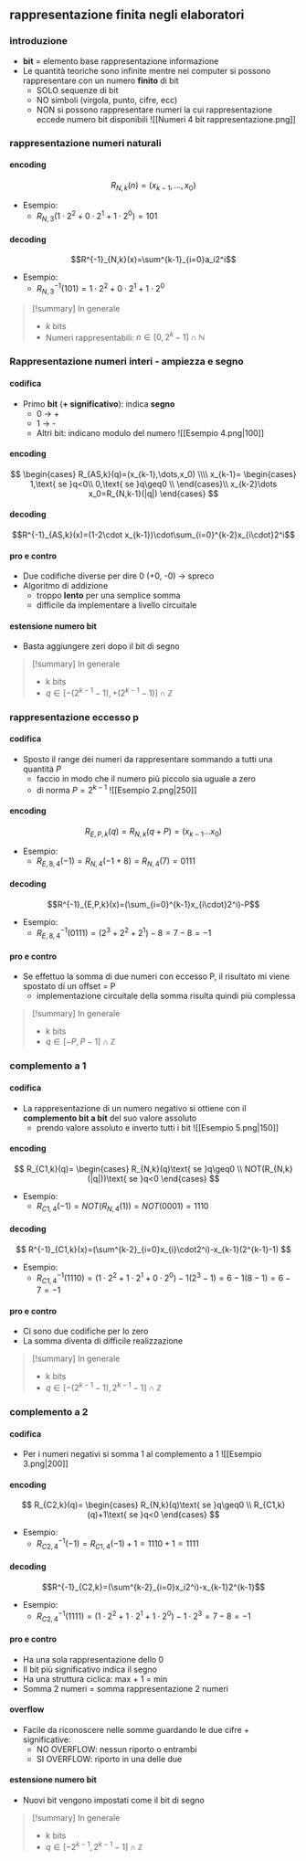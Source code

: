 ## rappresentazione finita negli elaboratori
### introduzione
- **bit** = elemento base rappresentazione informazione
- Le quantità teoriche sono infinite mentre nei computer si possono rappresentare con un numero **finito** di bit
	- SOLO sequenze di bit
	- NO simboli (virgola, punto, cifre, ecc)
	- NON si possono rappresentare numeri la cui rappresentazione eccede numero bit disponibili
![[Numeri 4 bit rappresentazione.png]]

### rappresentazione numeri naturali
#### encoding
$$R_{N,k}(n)=(x_{k-1},...,x_0)$$
- Esempio:
	- $R_{N,3}(1\cdot2^2+0\cdot2^1+1\cdot2^0)=101$

#### decoding
$$R^{-1}_{N,k}(x)=\sum^{k-1}_{i=0}a_i2^i$$
- Esempio:
	- $R^{-1}_{N,3}(101)=1\cdot2^2+0\cdot2^1+1\cdot2^0$

>[!summary] In generale
>- $k$ bits
>- Numeri rappresentabili:  $n\in[0, 2^{k}-1] \cap \mathbb{N}$

### Rappresentazione numeri interi - ampiezza e segno
#### codifica
- Primo **bit** (**+ significativo**): indica **segno**
	- 0 -> +
	-  1 -> -
	- Altri bit: indicano modulo del numero
![[Esempio 4.png|100]]
#### encoding
$$
\begin{cases}
R_{AS,k}(q)=(x_{k-1},\dots,x_0) \\\\
x_{k-1}=
\begin{cases}
1,\text{ se }q<0\\
0,\text{ se }q\geq0 \\
\end{cases}\\ 
x_{k-2}\dots x_0=R_{N,k-1}(|q|)
\end{cases}
$$
#### decoding
$$R^{-1}_{AS,k}(x)=(1-2\cdot x_{k-1})\cdot\sum_{i=0}^{k-2}x_{i\cdot}2^i$$
#### pro e contro
- Due codifiche diverse per dire 0 (+0, -0) -> spreco
- Algoritmo di addizione
	- troppo **lento** per una semplice somma
	- difficile da implementare a livello circuitale

#### estensione numero bit
- Basta aggiungere zeri dopo il bit di segno

> [!summary] In generale
> - k bits
> - $q\in[-(2^{k-1}-1),+(2^{k-1}-1)] \cap \mathbb{Z}$


### rappresentazione eccesso p
#### codifica
- Sposto il range dei numeri da rappresentare sommando a tutti una quantità $P$
	- faccio in modo che il numero più piccolo sia uguale a zero
	- di norma $P=2^{k-1}$
![[Esempio 2.png|250]]
#### encoding
$$
R_{E,P,k}(q)=R_{N,k}(q+P)=(x_{k-1}\dots x_0)
$$
- Esempio:
	- $R_{E,8,4}(-1)=R_{N,4}(-1+8)=R_{N,4}(7)=0111$
#### decoding
$$R^{-1}_{E,P,k}(x)=(\sum_{i=0}^{k-1}x_{i\cdot}2^i)-P$$
- Esempio:
	- $R^{-1}_{E,8,4}(0111)=(2^3+2^2+2^1)-8=7-8=-1$
#### pro e contro
- Se effettuo la somma di due numeri con eccesso P, il risultato mi viene spostato di un offset = P
	- implementazione circuitale della somma risulta quindi più complessa

>[!summary] In generale
>- k bits
>- $q\in[-P,P-1] \cap \mathbb{Z}$

### complemento a 1
#### codifica
- La rappresentazione di un numero negativo si ottiene con il **complemento bit a bit** del suo valore assoluto
	- prendo valore assoluto e inverto tutti i bit
![[Esempio 5.png|150]]
#### encoding
$$
R_{C1,k}(q)=
\begin{cases}
R_{N,k}(q)\text{ se }q\geq0 \\
NOT(R_{N,k}(|q|))\text{ se }q<0
\end{cases}
$$
- Esempio:
	- $R_{C1,4}(-1)=NOT(R_{N,4}(1))=NOT(0001)=1110$
#### decoding
$$
R^{-1}_{C1,k}(x)=(\sum^{k-2}_{i=0}x_{i}\cdot2^i)-x_{k-1}(2^{k-1}-1)
$$
- Esempio:
	- $R^{-1}_{C1,4}(1110)=(1\cdot2^2+1\cdot2^1+0\cdot2^0)-1(2^3-1)=6-1(8-1)=6-7=-1$
#### pro e contro
- Ci sono due codifiche per lo zero
- La somma diventa di difficile realizzazione
>[!summary] In generale
>- k bits
>- $q\in[-(2^{k-1}-1),2^{k-1}-1] \cap \mathbb{Z}$

### complemento a 2
#### codifica
- Per i numeri negativi si somma 1 al complemento a 1
![[Esempio 3.png|200]]
#### encoding
$$
R_{C2,k}(q)=
\begin{cases}
R_{N,k}(q)\text{ se }q\geq0 \\
R_{C1,k}(q)+1\text{ se }q<0
\end{cases}
$$
- Esempio:
	- $R^{-1}_{C2,4}(-1)=R_{C1,4}(-1)+1=1110+1=1111$
#### decoding
$$R^{-1}_{C2,k}=(\sum^{k-2}_{i=0}x_i2^i)-x_{k-1}2^{k-1}$$
- Esempio:
	- $R^{-1}_{C2,4}(1111)=(1\cdot2^2+1\cdot2^1+1\cdot2^0)-1\cdot2^3=7-8=-1$
#### pro e contro
- Ha una sola rappresentazione dello 0
- Il bit più significativo indica il segno
- Ha una struttura ciclica: max + 1 = min
- Somma 2 numeri = somma rappresentazione 2 numeri
#### overflow
- Facile da riconoscere nelle somme guardando le due cifre + significative:
	- NO OVERFLOW: nessun riporto o entrambi
	- SI OVERFLOW: riporto in una delle due
#### estensione numero bit
- Nuovi bit vengono impostati come il bit di segno

>[!summary] In generale
>- k bits
>- $q\in[-2^{k-1},2^{k-1}-1] \cap \mathbb{Z}$